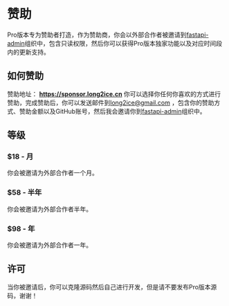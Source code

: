 # 赞助

Pro版本专为赞助者打造，作为赞助商，你会以外部合作者被邀请到[fastapi-admin](https://github.com/fastapi-admin)组织中，包含只读权限，然后你可以获得Pro版本独家功能以及对应时间段内的更新支持。

## 如何赞助

赞助地址： **<https://sponsor.long2ice.cn>**
你可以选择你任何你喜欢的方式进行赞助，完成赞助后，你可以发送邮件到<long2ice@gmail.com>
，包含你的赞助方式、赞助金额以及GitHub账号，然后我会邀请你到[fastapi-admin](https://github.com/fastapi-admin)组织中。

## 等级

### $18 - 月

你会被邀请为外部合作者一个月。

### $58 - 半年

你会被邀请为外部合作者半年。

### $98 - 年

你会被邀请为外部合作者一年。

## 许可

当你被邀请后，你可以克隆源码然后自己进行开发，但是请不要发布Pro版本源码，谢谢！
